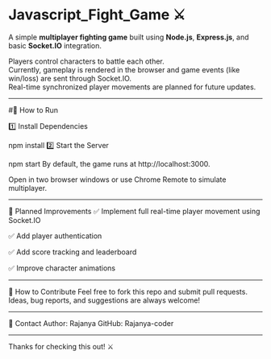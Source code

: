 # Javascript_Fight_Game ⚔️

A simple **multiplayer fighting game** built using **Node.js**, **Express.js**, and basic **Socket.IO** integration.

Players control characters to battle each other.  
Currently, gameplay is rendered in the browser and game events (like win/loss) are sent through Socket.IO.  
Real-time synchronized player movements are planned for future updates.

---


#🚀 How to Run


1️⃣ Install Dependencies

npm install
2️⃣ Start the Server

npm start
By default, the game runs at http://localhost:3000.

Open in two browser windows or use Chrome Remote to simulate multiplayer.

---
🔭 Planned Improvements
✅ Implement full real-time player movement using Socket.IO

✅ Add player authentication

✅ Add score tracking and leaderboard

✅ Improve character animations

---

📝 How to Contribute
Feel free to fork this repo and submit pull requests.
Ideas, bug reports, and suggestions are always welcome!

---

📧 Contact
Author: Rajanya
GitHub: Rajanya-coder

---
Thanks for checking this out! ⚔️
